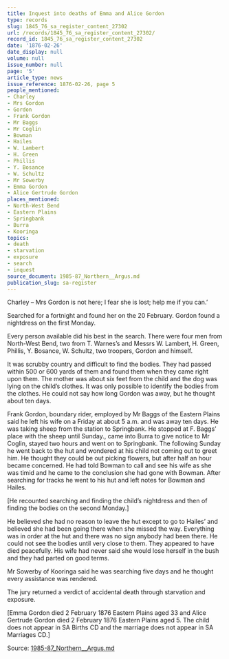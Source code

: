 ```yaml
---
title: Inquest into deaths of Emma and Alice Gordon
type: records
slug: 1845_76_sa_register_content_27302
url: /records/1845_76_sa_register_content_27302/
record_id: 1845_76_sa_register_content_27302
date: '1876-02-26'
date_display: null
volume: null
issue_number: null
page: '5'
article_type: news
issue_reference: 1876-02-26, page 5
people_mentioned:
- Charley
- Mrs Gordon
- Gordon
- Frank Gordon
- Mr Baggs
- Mr Coglin
- Bowman
- Hailes
- W. Lambert
- H. Green
- Phillis
- Y. Bosance
- W. Schultz
- Mr Sowerby
- Emma Gordon
- Alice Gertrude Gordon
places_mentioned:
- North-West Bend
- Eastern Plains
- Springbank
- Burra
- Kooringa
topics:
- death
- starvation
- exposure
- search
- inquest
source_document: 1985-87_Northern__Argus.md
publication_slug: sa-register
---
```


Charley – Mrs Gordon is not here; I fear she is lost; help me if you can.’

Searched for a fortnight and found her on the 20 February.  Gordon found a nightdress on the first Monday.

Every person available did his best in the search.  There were four men from North-West Bend, two from T. Warnes’s and Messrs W. Lambert, H. Green, Phillis, Y. Bosance, W. Schultz, two troopers, Gordon and himself.

It was scrubby country and difficult to find the bodies.  They had passed within 500 or 600 yards of them and found them when they came right upon them.  The mother was about six feet from the child and the dog was lying on the child’s clothes.  It was only possible to identify the bodies from the clothes.  He could not say how long Gordon was away, but he thought about ten days.

Frank Gordon, boundary rider, employed by Mr  Baggs of the Eastern Plains said he left his wife on a Friday at about 5 a.m. and was away ten days.  He was taking sheep from the station to Springbank.  He stopped at F. Baggs’ place with the sheep until Sunday., came into Burra to give notice to Mr Coglin, stayed two hours and went on to Springbank.  The following Sunday he went back to the hut and wondered at his child not coming out to greet him.  He thought they could be out picking flowers, but after half an hour became concerned.  He had told Bowman to call and see his wife as she was timid and he came to the conclusion she had gone with Bowman.  After searching for tracks he went to his hut and left notes for Bowman and Hailes.

[He recounted searching and finding the child’s nightdress and then of finding the bodies on the second Monday.]

He believed she had no reason to leave the hut except to go to Hailes’ and believed she had been going there when she missed the way.  Everything was in order at the hut and there was no sign anybody had been there.  He could not see the bodies until very close to them.  They appeared to have died peacefully.  His wife had never said she would lose herself in the bush and they had parted on good terms.

Mr Sowerby of Kooringa said he was searching five days and he thought every assistance was rendered.

The jury returned a verdict of accidental death through starvation and exposure.

[Emma Gordon died 2 February 1876 Eastern Plains aged 33 and Alice Gertrude Gordon died 2 February 1876 Eastern Plains aged 5.  The child does not appear in SA Births CD and the marriage does not appear in SA Marriages CD.]

Source: [1985-87_Northern__Argus.md](/downloads/markdown/1985-87_Northern__Argus.md)
